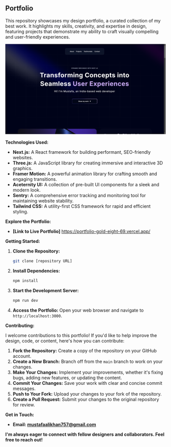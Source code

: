 ## Portfolio

This repository showcases my design portfolio, a curated collection of my best work. It highlights my skills, creativity, and expertise in design, featuring projects that demonstrate my ability to craft visually compelling and user-friendly experiences.

![unreal](https://github.com/M-ustaf-a/Portfolio/blob/dae4787bc673adfe07a5e759421c40b1fdaa7cad/Templates.png)

**Technologies Used:**

* **Next.js:** A React framework for building performant, SEO-friendly websites.
* **Three.js:** A JavaScript library for creating immersive and interactive 3D graphics.
* **Framer Motion:** A powerful animation library for crafting smooth and engaging transitions.
* **Aceternity UI:** A collection of pre-built UI components for a sleek and modern look.
* **Sentry:** A comprehensive error tracking and monitoring tool for maintaining website stability.
* **Tailwind CSS:** A utility-first CSS framework for rapid and efficient styling.

**Explore the Portfolio:**

* **[Link to Live Portfolio]** https://portfolio-gold-eight-69.vercel.app/

**Getting Started:**

1. **Clone the Repository:**

    ```bash
    git clone [repository URL]
    ```
2. **Install Dependencies:**

    ```bash
    npm install
    ```
3. **Start the Development Server:**

    ```bash
    npm run dev
    ```
4. **Access the Portfolio:**
    Open your web browser and navigate to `http://localhost:3000`.

**Contributing:**

I welcome contributions to this portfolio! If you'd like to help improve the design, code, or content, here's how you can contribute:

1. **Fork the Repository:** Create a copy of the repository on your GitHub account.
2. **Create a New Branch:** Branch off from the `main` branch to work on your changes.
3. **Make Your Changes:** Implement your improvements, whether it's fixing bugs, adding new features, or updating the content.
4. **Commit Your Changes:** Save your work with clear and concise commit messages.
5. **Push to Your Fork:** Upload your changes to your fork of the repository.
6. **Create a Pull Request:** Submit your changes to the original repository for review.

**Get in Touch:**

* **Email: mustafaalikhan757@gmail.com**

**I'm always eager to connect with fellow designers and collaborators. Feel free to reach out!**
